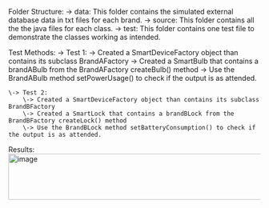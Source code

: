 Folder Structure:
    \-> data: This folder contains the simulated external database data in txt files for each brand.
    \-> source: This folder contains all the the java files for each class.
    \-> test: This folder contains one test file to demonstrate the classes working as intended.

Test Methods:
    \-> Test 1:
        \-> Created a SmartDeviceFactory object than contains its subclass BrandAFactory
        \-> Created a SmartBulb that contains a brandABulb from the BrandAFactory createBulb() method
        \-> Use the BrandABulb method setPowerUsage() to check if the output is as attended.

    \-> Test 2:
        \-> Created a SmartDeviceFactory object than contains its subclass BrandBFactory
        \-> Created a SmartLock that contains a brandBLock from the BrandBFactory createLock() method
        \-> Use the BrandBLock method setBatteryConsumption() to check if the output is as attended.

Results:
<img width="569" height="92" alt="image" src="https://github.com/user-attachments/assets/9a743b89-7993-4850-9fc2-00865681f083" />
